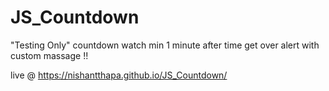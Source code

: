 # JS_Countdown
"Testing Only"
countdown watch min 1 minute after time get over alert with custom massage !!

live @ https://nishantthapa.github.io/JS_Countdown/
